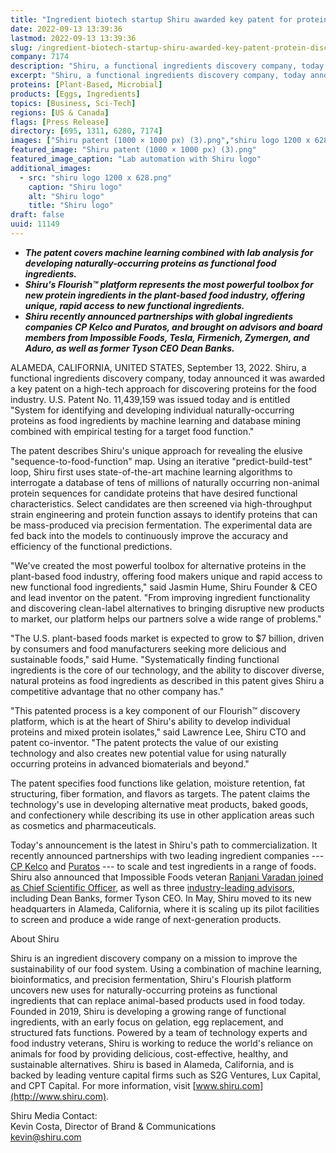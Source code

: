 ```yaml
---
title: "Ingredient biotech startup Shiru awarded key patent for protein discovery platform"
date: 2022-09-13 13:39:36
lastmod: 2022-09-13 13:39:36
slug: /ingredient-biotech-startup-shiru-awarded-key-patent-protein-discovery-platform
company: 7174
description: "Shiru, a functional ingredients discovery company, today announced it was awarded a key patent on a high-tech approach for discovering proteins for the food industry."
excerpt: "Shiru, a functional ingredients discovery company, today announced it was awarded a key patent on a high-tech approach for discovering proteins for the food industry."
proteins: [Plant-Based, Microbial]
products: [Eggs, Ingredients]
topics: [Business, Sci-Tech]
regions: [US & Canada]
flags: [Press Release]
directory: [695, 1311, 6280, 7174]
images: ["Shiru patent (1000 × 1000 px) (3).png","shiru logo 1200 x 628.png"]
featured_image: "Shiru patent (1000 × 1000 px) (3).png"
featured_image_caption: "Lab automation with Shiru logo"
additional_images:
  - src: "shiru logo 1200 x 628.png"
    caption: "Shiru logo"
    alt: "Shiru logo"
    title: "Shiru logo"
draft: false
uuid: 11149
---
```

-   ***The patent covers machine learning combined with lab analysis for
    developing naturally-occurring proteins as functional food
    ingredients.***
-   ***Shiru's Flourish™ platform represents the most powerful toolbox
    for new protein ingredients in the plant-based food industry,
    offering unique, rapid access to new functional ingredients.***
-   ***Shiru recently announced partnerships with global ingredients
    companies CP Kelco and Puratos, and brought on advisors and board
    members from Impossible Foods, Tesla, Firmenich, Zymergen, and
    Aduro, as well as former Tyson CEO Dean Banks.***

ALAMEDA, CALIFORNIA, UNITED STATES, September 13, 2022. Shiru, a
functional ingredients discovery company, today announced it was awarded
a key patent on a high-tech approach for discovering proteins for the
food industry. U.S. Patent No. 11,439,159 was issued today and is
entitled "System for identifying and developing individual
naturally-occurring proteins as food ingredients by machine learning and
database mining combined with empirical testing for a target food
function."

The patent describes Shiru's unique approach for revealing the elusive
"sequence-to-food-function" map. Using an iterative
\"predict-build-test\" loop, Shiru first uses state-of-the-art machine
learning algorithms to interrogate a database of tens of millions of
naturally occurring non-animal protein sequences for candidate proteins
that have desired functional characteristics. Select candidates are then
screened via high-throughput strain engineering and protein function
assays to identify proteins that can be mass-produced via precision
fermentation. The experimental data are fed back into the models to
continuously improve the accuracy and efficiency of the functional
predictions.

"We've created the most powerful toolbox for alternative proteins in the
plant-based food industry, offering food makers unique and rapid access
to new functional food ingredients," said Jasmin Hume, Shiru Founder &
CEO and lead inventor on the patent. "From improving ingredient
functionality and discovering clean-label alternatives to bringing
disruptive new products to market, our platform helps our partners solve
a wide range of problems."

"The U.S. plant-based foods market is expected to grow to \$7 billion,
driven by consumers and food manufacturers seeking more delicious and
sustainable foods," said Hume. "Systematically finding functional
ingredients is the core of our technology, and the ability to discover
diverse, natural proteins as food ingredients as described in this
patent gives Shiru a competitive advantage that no other company has." 

"This patented process is a key component of our Flourish™ discovery
platform, which is at the heart of Shiru's ability to develop individual
proteins and mixed protein isolates," said Lawrence Lee, Shiru CTO and
patent co-inventor. "The patent protects the value of our existing
technology and also creates new potential value for using naturally
occurring proteins in advanced biomaterials and beyond."

The patent specifies food functions like gelation, moisture retention,
fat structuring, fiber formation, and flavors as targets. The patent
claims the technology's use in developing alternative meat products,
baked goods, and confectionery while describing its use in other
application areas such as cosmetics and pharmaceuticals.

Today's announcement is the latest in Shiru's path to commercialization.
It recently announced partnerships with two leading ingredient companies
--- [CP
Kelco](https://shiru.com/post/cp-kelco-and-food-ingredient-startup-shiru-announce-partnership-to-accelerate-the-shift-to-a-sustainable-food-system-with-creation-of-next-generation-alternative-proteins/)
and
[Puratos](https://shiru.com/post/shiru-puratos-partnership-sustainable-plant-based-protein-ingredients-for-baked-goods/)
--- to scale and test ingredients in a range of foods. Shiru also
announced that Impossible Foods veteran [Ranjani Varadan joined as Chief
Scientific
Officer](https://shiru.com/post/in-conversation-with-dr-ranjani-varadan-shirus-new-chief-scientific-officer/),
as well as three [industry-leading
advisors](https://shiru.com/post/shiru-appoints-industry-veterans-dean-banks-aaron-kimball-and-blaine-templeman-to-advisory-board/),
including Dean Banks, former Tyson CEO. In May, Shiru moved to its new
headquarters in Alameda, California, where it is scaling up its pilot
facilities to screen and produce a wide range of next-generation
products.

About Shiru

Shiru is an ingredient discovery company on a mission to improve the
sustainability of our food system. Using a combination of machine
learning, bioinformatics, and precision fermentation, Shiru's Flourish
platform uncovers new uses for naturally-occurring proteins as
functional ingredients that can replace animal-based products used in
food today. Founded in 2019, Shiru is developing a growing range of
functional ingredients, with an early focus on gelation, egg
replacement, and structured fats functions. Powered by a team of
technology experts and food industry veterans, Shiru is working to
reduce the world's reliance on animals for food by providing delicious,
cost-effective, healthy, and sustainable alternatives. Shiru is based in
Alameda, California, and is backed by leading venture capital firms such
as S2G Ventures, Lux Capital, and CPT Capital. For more information,
visit [www.shiru.com](http://www.shiru.com).

Shiru Media Contact:\
Kevin Costa, Director of Brand & Communications\
<kevin@shiru.com>
